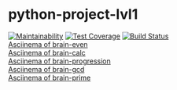 # python-project-lvl1
[![Maintainability](https://api.codeclimate.com/v1/badges/a99a88d28ad37a79dbf6/maintainability)](https://codeclimate.com/github/codeclimate/codeclimate/maintainability)
[![Test Coverage](https://api.codeclimate.com/v1/badges/a99a88d28ad37a79dbf6/test_coverage)](https://codeclimate.com/github/codeclimate/codeclimate/test_coverage)
[![Build Status](https://travis-ci.org/postscriptumno/python-project-lvl1.svg?branch=master)](https://travis-ci.org/postscriptumno/python-project-lvl1)
<br>
<a href="https://asciinema.org/a/cePM3UQ8VVbWrTlpJOV1P59DE">Asciinema of brain-even</a>
<br>
<a href="https://asciinema.org/a/yTORcXtyu6RpDryI5OaOqJedc">Asciinema of brain-calc</a>
<br>
<a href="https://asciinema.org/a/0vIbgbUQnSJ1lxBAxkAcj7jHe">Asciinema of brain-progression</a>
<br>
<a href="https://asciinema.org/a/V6fkJpnTKpreopjvG70fstZd6">Asciinema of brain-gcd</a>
<br>
<a href="https://asciinema.org/a/TvVeKeD1pKpE67ZIApyqws72P">Asciinema of brain-prime</a>